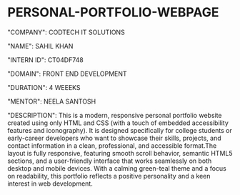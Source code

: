 # PERSONAL-PORTFOLIO-WEBPAGE

"COMPANY": CODTECH IT SOLUTIONS

"NAME": SAHIL KHAN 

"INTERN ID": CT04DF748

"DOMAIN": FRONT END DEVELOPMENT

"DURATION": 4 WEEEKS

"MENTOR": NEELA SANTOSH

"DESCRIPTION": This is a modern, responsive personal portfolio website created using only HTML and CSS (with a touch of embedded accessibility features and iconography). It is designed                     specifically for college students or early-career developers who want to showcase their skills, projects, and contact information in a clean, professional, and accessible                    format.The layout is fully responsive, featuring smooth scroll behavior, semantic HTML5 sections, and a user-friendly interface that works seamlessly on both desktop and                     mobile devices. With a calming green-teal theme and a focus on readability, this portfolio reflects a positive personality and a keen interest in web development.
